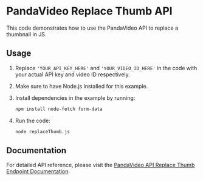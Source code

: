 

# PandaVideo Replace Thumb API

This code demonstrates how to use the PandaVideo API to replace a thumbnail in JS.

## Usage

1. Replace `'YOUR_API_KEY_HERE'` and `'YOUR_VIDEO_ID_HERE'` in the code with your actual API key and video ID respectively.

2. Make sure to have Node.js installed for this example.

3. Install dependencies in the example by running:
   ```bash
   npm install node-fetch form-data
   ```

4. Run the code:
   ```bash
   node replaceThumb.js
   ```

## Documentation

For detailed API reference, please visit the [PandaVideo API Replace Thumb Endpoint Documentation](https://pandavideo.readme.io/reference/replace-thumb).

